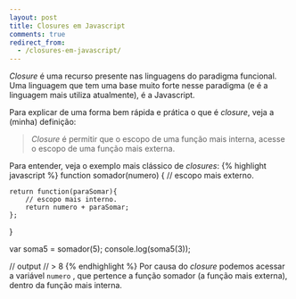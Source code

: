 ```yaml
---
layout: post
title: Closures em Javascript
comments: true
redirect_from:
  - /closures-em-javascript/
---
```


_Closure_ é uma recurso presente nas linguagens do paradigma funcional. Uma linguagem que tem uma base muito forte nesse paradigma (e é a linguagem mais utiliza atualmente), é a Javascript.

Para explicar de uma forma bem rápida e prática o que é _closure_, veja a (minha) definição:

> _Closure_ é permitir que o escopo de uma função mais interna, acesse o escopo de uma função mais externa.

Para entender, veja o exemplo mais clássico de _closures_:
{% highlight javascript %}
function somador(numero) {
	// escopo mais externo.

	return function(paraSomar){
		// escopo mais interno.
		return numero + paraSomar;
	};
}

var soma5 = somador(5);
console.log(soma5(3));

// output
// > 8
{% endhighlight %}
Por causa do _closure_ podemos acessar a variável `numero` , que pertence a função somador (a função mais externa), dentro da função mais interna.
